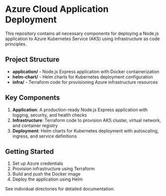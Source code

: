 # Azure Cloud Application Deployment

This repository contains all necessary components for deploying a Node.js application to Azure Kubernetes Service (AKS) using infrastructure as code principles.

## Project Structure

- **application/** - Node.js Express application with Docker containerization
- **helm-chart/** - Helm charts for Kubernetes deployment configuration
- **infra/** - Terraform code for provisioning Azure infrastructure resources

## Key Components

1. **Application**: A production-ready Node.js Express application with logging, security, and health checks
2. **Infrastructure**: Terraform code to provision AKS cluster, virtual network, and container registry
3. **Deployment**: Helm charts for Kubernetes deployment with autoscaling, ingress, and service definitions

## Getting Started

1. Set up Azure credentials
2. Provision infrastructure using Terraform
3. Build and push the Docker image
4. Deploy the application using Helm

See individual directories for detailed documentation.